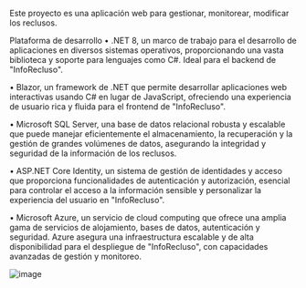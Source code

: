 Este proyecto es una aplicación web para gestionar, monitorear, modificar los reclusos.

Plataforma de desarrollo
• .NET 8, un marco de trabajo para el desarrollo de aplicaciones en diversos 
sistemas operativos, proporcionando una vasta biblioteca y soporte para 
lenguajes como C#. Ideal para el backend de "InfoRecluso".

• Blazor, un framework de .NET que permite desarrollar aplicaciones web 
interactivas usando C# en lugar de JavaScript, ofreciendo una experiencia de 
usuario rica y fluida para el frontend de "InfoRecluso".

• Microsoft SQL Server, una base de datos relacional robusta y escalable que 
puede manejar eficientemente el almacenamiento, la recuperación y la gestión 
de grandes volúmenes de datos, asegurando la integridad y seguridad de la 
información de los reclusos.

• ASP.NET Core Identity, un sistema de gestión de identidades y acceso que 
proporciona funcionalidades de autenticación y autorización, esencial para 
controlar el acceso a la información sensible y personalizar la experiencia del 
usuario en "InfoRecluso".

• Microsoft Azure, un servicio de cloud computing que ofrece una amplia gama 
de servicios de alojamiento, bases de datos, autenticación y seguridad. Azure 
asegura una infraestructura escalable y de alta disponibilidad para el 
despliegue de "InfoRecluso", con capacidades avanzadas de gestión y 
monitoreo.

![image](https://github.com/user-attachments/assets/4753c111-d854-4ce3-82d0-ececc6242660)
